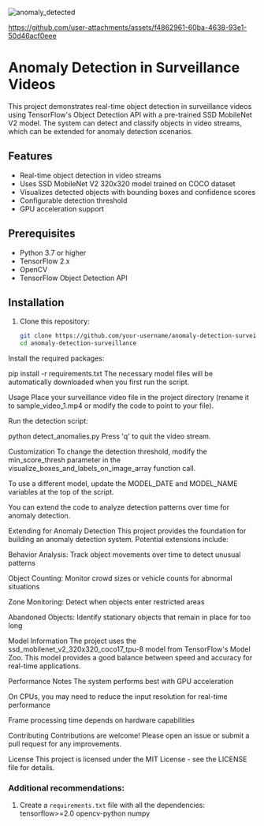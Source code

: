 ![anomaly_detected](https://github.com/user-attachments/assets/8f299cba-7ed0-4001-a303-3f1104bdf791)


https://github.com/user-attachments/assets/f4862961-60ba-4638-93e1-50d46acf0eee

# Anomaly Detection in Surveillance Videos

This project demonstrates real-time object detection in surveillance videos using TensorFlow's Object Detection API with a pre-trained SSD MobileNet V2 model. The system can detect and classify objects in video streams, which can be extended for anomaly detection scenarios.

## Features

- Real-time object detection in video streams
- Uses SSD MobileNet V2 320x320 model trained on COCO dataset
- Visualizes detected objects with bounding boxes and confidence scores
- Configurable detection threshold
- GPU acceleration support

## Prerequisites

- Python 3.7 or higher
- TensorFlow 2.x
- OpenCV
- TensorFlow Object Detection API

## Installation

1. Clone this repository:
   ```bash
   git clone https://github.com/your-username/anomaly-detection-surveillance.git
   cd anomaly-detection-surveillance
Install the required packages:

pip install -r requirements.txt
The necessary model files will be automatically downloaded when you first run the script.

Usage
Place your surveillance video file in the project directory (rename it to sample_video_1.mp4 or modify the code to point to your file).

Run the detection script:

python detect_anomalies.py
Press 'q' to quit the video stream.

Customization
To change the detection threshold, modify the min_score_thresh parameter in the visualize_boxes_and_labels_on_image_array function call.

To use a different model, update the MODEL_DATE and MODEL_NAME variables at the top of the script.

You can extend the code to analyze detection patterns over time for anomaly detection.

Extending for Anomaly Detection
This project provides the foundation for building an anomaly detection system. Potential extensions include:

Behavior Analysis: Track object movements over time to detect unusual patterns

Object Counting: Monitor crowd sizes or vehicle counts for abnormal situations

Zone Monitoring: Detect when objects enter restricted areas

Abandoned Objects: Identify stationary objects that remain in place for too long

Model Information
The project uses the ssd_mobilenet_v2_320x320_coco17_tpu-8 model from TensorFlow's Model Zoo. This model provides a good balance between speed and accuracy for real-time applications.

Performance Notes
The system performs best with GPU acceleration

On CPUs, you may need to reduce the input resolution for real-time performance

Frame processing time depends on hardware capabilities

Contributing
Contributions are welcome! Please open an issue or submit a pull request for any improvements.

License
This project is licensed under the MIT License - see the LICENSE file for details.

### Additional recommendations:

1. Create a `requirements.txt` file with all the dependencies:
tensorflow>=2.0
opencv-python
numpy
